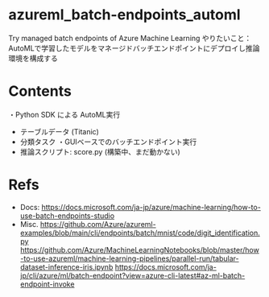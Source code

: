 # azureml_batch-endpoints_automl
Try managed batch endpoints of Azure Machine Learning
やりたいこと：AutoMLで学習したモデルをマネージドバッチエンドポイントにデプロイし推論環境を構成する

# Contents
・Python SDK による AutoML実行
- テーブルデータ (Titanic)
- 分類タスク
・GUIベースでのバッチエンドポイント実行
- 推論スクリプト: score.py (構築中、まだ動かない)

# Refs
- Docs: https://docs.microsoft.com/ja-jp/azure/machine-learning/how-to-use-batch-endpoints-studio
- Misc.
https://github.com/Azure/azureml-examples/blob/main/cli/endpoints/batch/mnist/code/digit_identification.py
https://github.com/Azure/MachineLearningNotebooks/blob/master/how-to-use-azureml/machine-learning-pipelines/parallel-run/tabular-dataset-inference-iris.ipynb
https://docs.microsoft.com/ja-jp/cli/azure/ml/batch-endpoint?view=azure-cli-latest#az-ml-batch-endpoint-invoke

